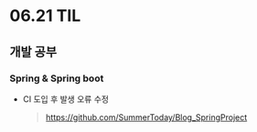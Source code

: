 <h1> 06.21 TIL </h1>

## 개발 공부
###  Spring & Spring boot

  - CI 도입 후 발생 오류 수정
    > https://github.com/SummerToday/Blog_SpringProject
  